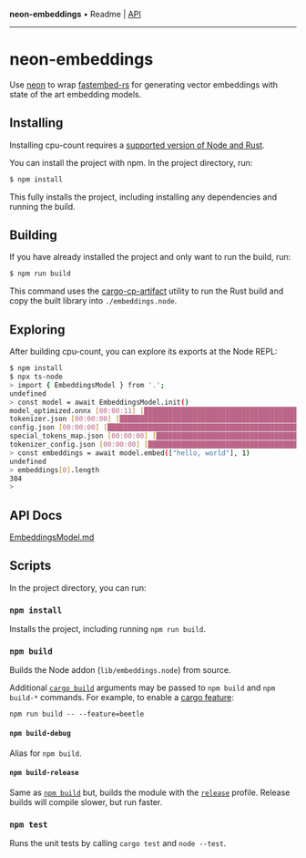 **neon-embeddings** • Readme \| [API](globals.md)

***

# neon-embeddings

Use [neon](https://docs.rs/neon/latest/neon/) to wrap [fastembed-rs](https://docs.rs/fastembed/latest/fastembed/)
for generating vector embeddings with state of the art embedding models.

## Installing

Installing cpu-count requires a [supported version of Node and Rust](https://github.com/neon-bindings/neon#platform-support).

You can install the project with npm. In the project directory, run:

```sh
$ npm install
```

This fully installs the project, including installing any dependencies and running the build.

## Building

If you have already installed the project and only want to run the build, run:

```sh
$ npm run build
```

This command uses the [cargo-cp-artifact](https://github.com/neon-bindings/cargo-cp-artifact) utility to run the Rust build and copy the built library into `./embeddings.node`.

## Exploring

After building cpu-count, you can explore its exports at the Node REPL:

```sh
$ npm install
$ npx ts-node
> import { EmbeddingsModel } from '.';
undefined
> const model = await EmbeddingsModel.init()
model_optimized.onnx [00:00:11] [██████████████████████████████████████████████████████████] 63.39 MiB/63.39 MiB 5.54 MiB/s (0s)
tokenizer.json [00:00:00] [██████████████████████████████████████████████████████] 694.72 KiB/694.72 KiB 1.49 MiB/s (0s)
config.json [00:00:00] [████████████████████████████████████████████████████████████████████████████████] 706 B/706 B 6.37 KiB/s (0s)
special_tokens_map.json [00:00:00] [█████████████████████████████████████████████████] 695 B/695 B 6.43 KiB/s (0s)
tokenizer_config.json [00:00:00] [█████████████████████████████████████████████████████████] 1.21 KiB/1.21 KiB 11.23 KiB/s (0s)undefined
> const embeddings = await model.embed(["hello, world"], 1)
undefined
> embeddings[0].length
384
> 
```

## API Docs

[EmbeddingsModel.md](./docs/classes/EmbeddingsModel.md)

## Scripts

In the project directory, you can run:

### `npm install`

Installs the project, including running `npm run build`.

### `npm build`

Builds the Node addon (`lib/embeddings.node`) from source.

Additional [`cargo build`](https://doc.rust-lang.org/cargo/commands/cargo-build.html) arguments may be passed to `npm build` and `npm build-*` commands. For example, to enable a [cargo feature](https://doc.rust-lang.org/cargo/reference/features.html):

```
npm run build -- --feature=beetle
```

#### `npm build-debug`

Alias for `npm build`.

#### `npm build-release`

Same as [`npm build`](#npm-build) but, builds the module with the [`release`](https://doc.rust-lang.org/cargo/reference/profiles.html#release) profile. Release builds will compile slower, but run faster.

### `npm test`

Runs the unit tests by calling `cargo test` and `node --test`.
